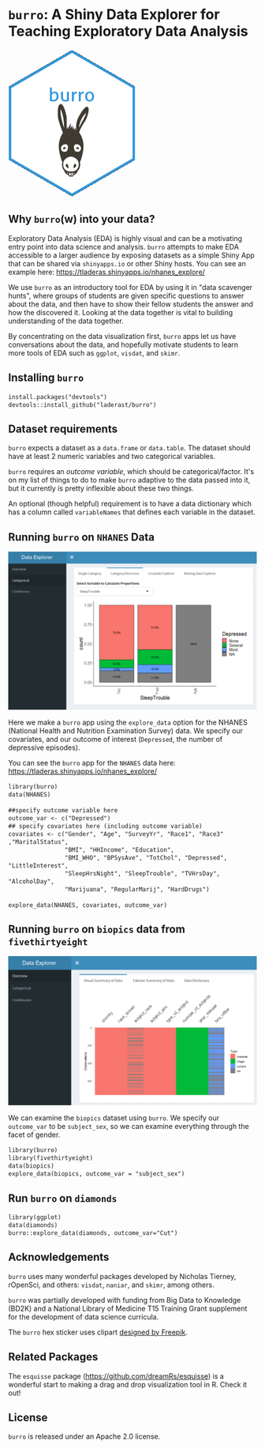 # `burro`: A Shiny Data Explorer for Teaching Exploratory Data Analysis

![burro-hex](man/figures/burro3.png)

## Why `burro`(w) into your data?

Exploratory Data Analysis (EDA) is highly visual and can be a motivating entry point into data science and analysis. `burro` attempts to make EDA accessible to a larger audience by exposing datasets as a simple Shiny App that can be shared via `shinyapps.io` or other Shiny hosts. You can see an example here: https://tladeras.shinyapps.io/nhanes_explore/

We use `burro` as an introductory tool for EDA by using it in "data scavenger hunts", where groups of students are given specific questions to answer about the data, and then have to show their fellow students the answer and how the discovered it. Looking at the data together is vital to building understanding of the data together. 

By concentrating on the data visualization first, `burro` apps let us have conversations about the data, and hopefully motivate students to learn more tools of EDA such as `ggplot`, `visdat`, and `skimr`.

## Installing `burro`

```{r}
install.packages("devtools")
devtools::install_github("laderast/burro")
```

## Dataset requirements

`burro` expects a dataset as a `data.frame` or `data.table`. The dataset should have at least 2 numeric variables and two categorical variables. 

`burro` requires an *outcome variable*, which should be categorical/factor.
It's on my list of things to do to make `burro` adaptive to the data passed into it, but it currently is pretty inflexible about these two things. 

An optional (though helpful) requirement is to have a data dictionary which has a column called `variableNames` that defines each variable in the dataset.

## Running `burro` on `NHANES` Data

![burro app for NHANES](man/figures/nhanes.png)

Here we make a `burro` app using the `explore_data` option for the NHANES (National Health and Nutrition Examination Survey) data. We specify our covariates, and our outcome of interest (`Depressed`, the number of depressive episodes). 

You can see the `burro` app for the `NHANES` data here: https://tladeras.shinyapps.io/nhanes_explore/

```
library(burro)
data(NHANES)

##specify outcome variable here
outcome_var <- c("Depressed")
## specify covariates here (including outcome variable)
covariates <- c("Gender", "Age", "SurveyYr", "Race1", "Race3" ,"MaritalStatus",
                "BMI", "HHIncome", "Education",
                "BMI_WHO", "BPSysAve", "TotChol", "Depressed", "LittleInterest",
                "SleepHrsNight", "SleepTrouble", "TVHrsDay", "AlcoholDay",
                "Marijuana", "RegularMarij", "HardDrugs")
                
explore_data(NHANES, covariates, outcome_var)
```

## Running `burro` on `biopics` data from `fivethirtyeight`

![burro app for biopics](man/figures/biopics.png)

We can examine the `biopics` dataset using `burro`. We specify our `outcome_var` to be `subject_sex`, so we can examine everything through the facet of gender.

```{r}
library(burro)
library(fivethirtyeight)
data(biopics)
explore_data(biopics, outcome_var = "subject_sex")

```

## Run `burro` on `diamonds`

```{r}
library(ggplot)
data(diamonds)
burro::explore_data(diamonds, outcome_var="Cut")
```

## Acknowledgements

`burro` uses many wonderful packages developed by Nicholas Tierney, rOpenSci, and others: `visdat`, `naniar`, and `skimr`, among others. 

`burro` was partially developed with funding from Big Data to Knowledge (BD2K) and a National Library of Medicine T15 Training Grant supplement for the development of data science curricula.

The `burro` hex sticker uses clipart [designed by Freepik](https://www.freepik.com/free-vector/donkey-head_763369.htm).

## Related Packages

The `esquisse` package (https://github.com/dreamRs/esquisse) is a wonderful start to making a drag and drop visualization tool in R. Check it out!

## License

`burro` is released under an Apache 2.0 license.

